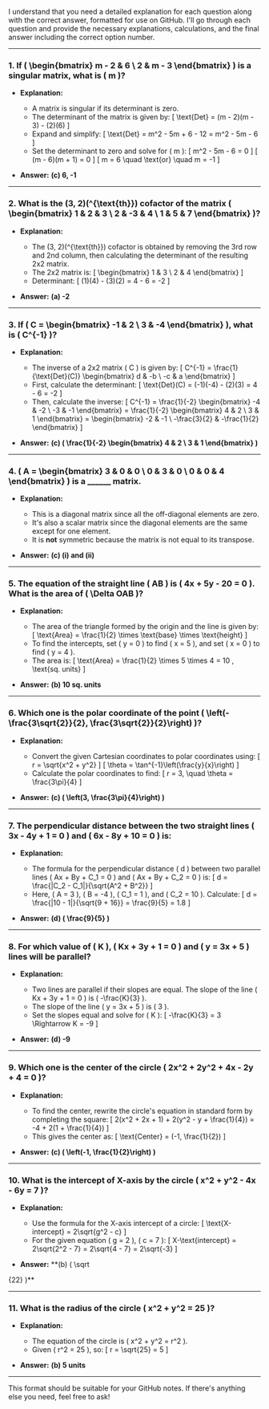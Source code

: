 I understand that you need a detailed explanation for each question along with the correct answer, formatted for use on GitHub. I'll go through each question and provide the necessary explanations, calculations, and the final answer including the correct option number.

---

### 1. If \( \begin{bmatrix} m - 2 & 6 \\ 2 & m - 3 \end{bmatrix} \) is a singular matrix, what is \( m \)?

- **Explanation:**
  - A matrix is singular if its determinant is zero.
  - The determinant of the matrix is given by:
    \[
    \text{Det} = (m - 2)(m - 3) - (2)(6)
    \]
  - Expand and simplify:
    \[
    \text{Det} = m^2 - 5m + 6 - 12 = m^2 - 5m - 6
    \]
  - Set the determinant to zero and solve for \( m \):
    \[
    m^2 - 5m - 6 = 0
    \]
    \[
    (m - 6)(m + 1) = 0
    \]
    \[
    m = 6 \quad \text{or} \quad m = -1
    \]

- **Answer:** **(c) 6, -1**

---

### 2. What is the (3, 2)\(^{\text{th}}\) cofactor of the matrix \( \begin{bmatrix} 1 & 2 & 3 \\ 2 & -3 & 4 \\ 1 & 5 & 7 \end{bmatrix} \)?

- **Explanation:**
  - The (3, 2)\(^{\text{th}}\) cofactor is obtained by removing the 3rd row and 2nd column, then calculating the determinant of the resulting 2x2 matrix.
  - The 2x2 matrix is:
    \[
    \begin{bmatrix} 1 & 3 \\ 2 & 4 \end{bmatrix}
    \]
  - Determinant:
    \[
    (1)(4) - (3)(2) = 4 - 6 = -2
    \]

- **Answer:** **(a) -2**

---

### 3. If \( C = \begin{bmatrix} -1 & 2 \\ 3 & -4 \end{bmatrix} \), what is \( C^{-1} \)?

- **Explanation:**
  - The inverse of a 2x2 matrix \( C \) is given by:
    \[
    C^{-1} = \frac{1}{\text{Det}(C)} \begin{bmatrix} d & -b \\ -c & a \end{bmatrix}
    \]
  - First, calculate the determinant:
    \[
    \text{Det}(C) = (-1)(-4) - (2)(3) = 4 - 6 = -2
    \]
  - Then, calculate the inverse:
    \[
    C^{-1} = \frac{1}{-2} \begin{bmatrix} -4 & -2 \\ -3 & -1 \end{bmatrix} = \frac{1}{-2} \begin{bmatrix} 4 & 2 \\ 3 & 1 \end{bmatrix} = \begin{bmatrix} -2 & -1 \\ -\frac{3}{2} & -\frac{1}{2} \end{bmatrix}
    \]

- **Answer:** **(c) \( \frac{1}{-2} \begin{bmatrix} 4 & 2 \\ 3 & 1 \end{bmatrix} \)**

---

### 4. \( A = \begin{bmatrix} 3 & 0 & 0 \\ 0 & 3 & 0 \\ 0 & 0 & 4 \end{bmatrix} \) is a ______ matrix.

- **Explanation:**
  - This is a diagonal matrix since all the off-diagonal elements are zero.
  - It's also a scalar matrix since the diagonal elements are the same except for one element.
  - It is **not** symmetric because the matrix is not equal to its transpose.

- **Answer:** **(c) (i) and (ii)**

---

### 5. The equation of the straight line \( AB \) is \( 4x + 5y - 20 = 0 \). What is the area of \( \Delta OAB \)?

- **Explanation:**
  - The area of the triangle formed by the origin and the line is given by:
    \[
    \text{Area} = \frac{1}{2} \times \text{base} \times \text{height}
    \]
  - To find the intercepts, set \( y = 0 \) to find \( x = 5 \), and set \( x = 0 \) to find \( y = 4 \).
  - The area is:
    \[
    \text{Area} = \frac{1}{2} \times 5 \times 4 = 10 \, \text{sq. units}
    \]

- **Answer:** **(b) 10 sq. units**

---

### 6. Which one is the polar coordinate of the point \( \left(-\frac{3\sqrt{2}}{2}, \frac{3\sqrt{2}}{2}\right) \)?

- **Explanation:**
  - Convert the given Cartesian coordinates to polar coordinates using:
    \[
    r = \sqrt{x^2 + y^2}
    \]
    \[
    \theta = \tan^{-1}\left(\frac{y}{x}\right)
    \]
  - Calculate the polar coordinates to find:
    \[
    r = 3, \quad \theta = \frac{3\pi}{4}
    \]

- **Answer:** **(c) \( \left(3, \frac{3\pi}{4}\right) \)**

---

### 7. The perpendicular distance between the two straight lines \( 3x - 4y + 1 = 0 \) and \( 6x - 8y + 10 = 0 \) is:

- **Explanation:**
  - The formula for the perpendicular distance \( d \) between two parallel lines \( Ax + By + C_1 = 0 \) and \( Ax + By + C_2 = 0 \) is:
    \[
    d = \frac{|C_2 - C_1|}{\sqrt{A^2 + B^2}}
    \]
  - Here, \( A = 3 \), \( B = -4 \), \( C_1 = 1 \), and \( C_2 = 10 \). Calculate:
    \[
    d = \frac{|10 - 1|}{\sqrt{9 + 16}} = \frac{9}{5} = 1.8
    \]

- **Answer:** **(d) \( \frac{9}{5} \)**

---

### 8. For which value of \( K \), \( Kx + 3y + 1 = 0 \) and \( y = 3x + 5 \) lines will be parallel?

- **Explanation:**
  - Two lines are parallel if their slopes are equal. The slope of the line \( Kx + 3y + 1 = 0 \) is \( -\frac{K}{3} \).
  - The slope of the line \( y = 3x + 5 \) is \( 3 \).
  - Set the slopes equal and solve for \( K \):
    \[
    -\frac{K}{3} = 3 \Rightarrow K = -9
    \]

- **Answer:** **(d) -9**

---

### 9. Which one is the center of the circle \( 2x^2 + 2y^2 + 4x - 2y + 4 = 0 \)?

- **Explanation:**
  - To find the center, rewrite the circle's equation in standard form by completing the square:
    \[
    2(x^2 + 2x + 1) + 2(y^2 - y + \frac{1}{4}) = -4 + 2(1 + \frac{1}{4})
    \]
  - This gives the center as:
    \[
    \text{Center} = (-1, \frac{1}{2})
    \]

- **Answer:** **(c) \( \left(-1, \frac{1}{2}\right) \)**

---

### 10. What is the intercept of X-axis by the circle \( x^2 + y^2 - 4x - 6y = 7 \)?

- **Explanation:**
  - Use the formula for the X-axis intercept of a circle:
    \[
    \text{X-intercept} = 2\sqrt{g^2 - c}
    \]
  - For the given equation \( g = 2 \), \( c = 7 \):
    \[
    X-\text{intercept} = 2\sqrt{2^2 - 7} = 2\sqrt{4 - 7} = 2\sqrt{-3}
    \]

- **Answer:** **(b) \( \sqrt

{22} \)**

---

### 11. What is the radius of the circle \( x^2 + y^2 = 25 \)?

- **Explanation:**
  - The equation of the circle is \( x^2 + y^2 = r^2 \).
  - Given \( r^2 = 25 \), so:
    \[
    r = \sqrt{25} = 5
    \]

- **Answer:** **(b) 5 units**

---

This format should be suitable for your GitHub notes. If there's anything else you need, feel free to ask!
